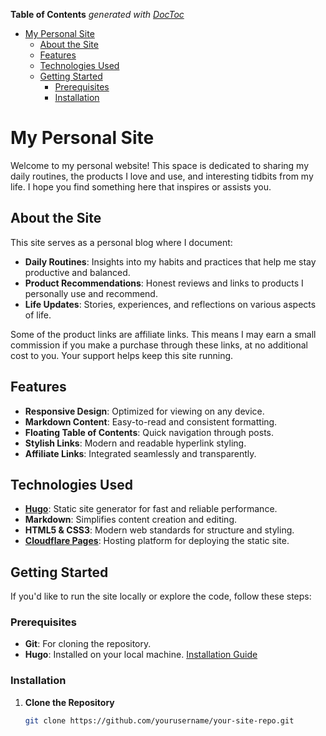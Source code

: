 <!-- START doctoc generated TOC please keep comment here to allow auto update -->
<!-- DON'T EDIT THIS SECTION, INSTEAD RE-RUN doctoc TO UPDATE -->
**Table of Contents**  *generated with [DocToc](https://github.com/thlorenz/doctoc)*

- [My Personal Site](#my-personal-site)
  - [About the Site](#about-the-site)
  - [Features](#features)
  - [Technologies Used](#technologies-used)
  - [Getting Started](#getting-started)
    - [Prerequisites](#prerequisites)
    - [Installation](#installation)

<!-- END doctoc generated TOC please keep comment here to allow auto update -->

# My Personal Site

Welcome to my personal website! This space is dedicated to sharing my daily routines, the products I love and use, and interesting tidbits from my life. I hope you find something here that inspires or assists you.

## About the Site

This site serves as a personal blog where I document:

- **Daily Routines**: Insights into my habits and practices that help me stay productive and balanced.
- **Product Recommendations**: Honest reviews and links to products I personally use and recommend.
- **Life Updates**: Stories, experiences, and reflections on various aspects of life.

Some of the product links are affiliate links. This means I may earn a small commission if you make a purchase through these links, at no additional cost to you. Your support helps keep this site running.

## Features

- **Responsive Design**: Optimized for viewing on any device.
- **Markdown Content**: Easy-to-read and consistent formatting.
- **Floating Table of Contents**: Quick navigation through posts.
- **Stylish Links**: Modern and readable hyperlink styling.
- **Affiliate Links**: Integrated seamlessly and transparently.

## Technologies Used

- **[Hugo](https://gohugo.io/)**: Static site generator for fast and reliable performance.
- **Markdown**: Simplifies content creation and editing.
- **HTML5 & CSS3**: Modern web standards for structure and styling.
- **[Cloudflare Pages](https://pages.cloudflare.com/)**: Hosting platform for deploying the static site.

## Getting Started

If you'd like to run the site locally or explore the code, follow these steps:

### Prerequisites

- **Git**: For cloning the repository.
- **Hugo**: Installed on your local machine. [Installation Guide](https://gohugo.io/getting-started/installing/)

### Installation

1. **Clone the Repository**

   ```bash
   git clone https://github.com/yourusername/your-site-repo.git
